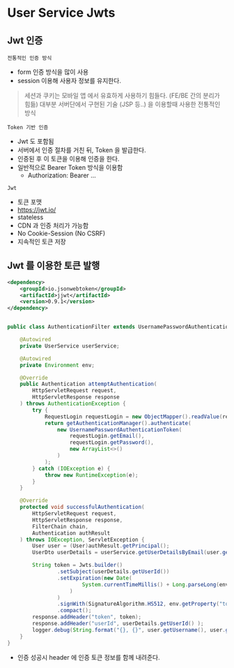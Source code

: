 # User Service Jwts

## Jwt 인증 

`전통적인 인증 방식`
- form 인증 방식을 많이 사용
- session 이용해 사용자 정보를 유지한다.

> 세션과 쿠키는 모바일 앱 에서 유효하게 사용하기 힘들다. (FE/BE 간의 분리가 힘듦)
> 대부분 서버단에서 구현된 기술 (JSP 등..) 을 이용할때 사용한 전통적인 방식

`Token 기반 인증`
- Jwt 도 포함됨
- 서버에서 인증 절차를 거친 뒤, Token 을 발급한다.
- 인증된 후 이 토큰을 이용해 인증을 한다.
- 일반적으로 Bearer Token 방식을 이용함
    - Authorization: Bearer ...

`Jwt`
- 토큰 포맷
- https://jwt.io/
- stateless
- CDN 과 인증 처리가 가능함
- No Cookie-Session (No CSRF)
- 지속적인 토큰 저장

## Jwt 를 이용한 토큰 발행

```xml
<dependency>
    <groupId>io.jsonwebtoken</groupId>
    <artifactId>jjwt</artifactId>
    <version>0.9.1</version>
</dependency>
```

```java

public class AuthenticationFilter extends UsernamePasswordAuthenticationFilter {

	@Autowired
	private UserService userService;

	@Autowired
	private Environment env;

	@Override
	public Authentication attemptAuthentication(
		HttpServletRequest request,
		HttpServletResponse response
	) throws AuthenticationException {
		try {
			RequestLogin requestLogin = new ObjectMapper().readValue(request.getInputStream(), RequestLogin.class);
			return getAuthenticationManager().authenticate(
				new UsernamePasswordAuthenticationToken(
					requestLogin.getEmail(),
					requestLogin.getPassword(),
					new ArrayList<>()
				)
			);
		} catch (IOException e) {
			throw new RuntimeException(e);
		}
	}

	@Override
	protected void successfulAuthentication(
		HttpServletRequest request,
		HttpServletResponse response,
		FilterChain chain,
		Authentication authResult
	) throws IOException, ServletException {
		User user = (User)authResult.getPrincipal();
		UserDto userDetails = userService.getUserDetailsByEmail(user.getUsername());

		String token = Jwts.builder()
				.setSubject(userDetails.getUserId())
				.setExpiration(new Date(
						System.currentTimeMillis() + Long.parseLong(env.getProperty("token.expiration_time"))
					)
				)
				.signWith(SignatureAlgorithm.HS512, env.getProperty("token.secret"))
				.compact();
		response.addHeader("token", token);
		response.addHeader("userId", userDetails.getUserId() );
		logger.debug(String.format("{}, {}", user.getUsername(), user.getPassword()));
	}
}
```
- 인증 성공시 header 에 인증 토큰 정보를 함께 내려준다.